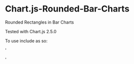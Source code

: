 # Chart.js-Rounded-Bar-Charts
Rounded Rectangles in Bar Charts

Tested with Chart.js 2.5.0

To use include as so:

'<script type="text/javascript" charset="utf-8" src="js/Chart.min.js"></script>
<script type="text/javascript" charset="utf-8" src="js/Chart.extentions.js"></script>'